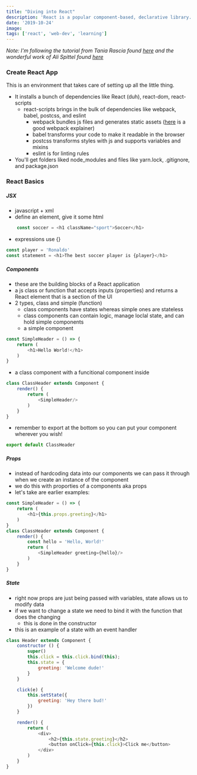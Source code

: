 ```yaml
---
title: "Diving into React"
description: 'React is a popular component-based, declarative library.'
date: '2019-10-24'
image:
tags: ['react', 'web-dev', 'learning']
---
```


*Note: I'm following the tutorial from Tania Rascia found [here](https://www.taniarascia.com/getting-started-with-react/) and the wonderful work of Ali Spittel found [here](https://welearncode.com/beginners-guide-react/)*

### Create React App
This is an environment that takes care of setting up all the little
thing.
- It installs a bunch of dependencies like React (duh), react-dom, react-scripts
  - react-scripts brings in the bulk of dependencies like webpack, babel, postcss, and eslint
    - webpack bundles js files and generates static assets ([here](https://survivejs.com/webpack/what-is-webpack/) is a good webpack explainer)
    - babel transforms your code to make it readable in the browser
    - postcss transforms styles with js and supports variables and mixins
    - eslint is for linting rules
- You'll get folders liked node_modules and files like yarn.lock, .gitignore, and package.json

### React Basics
##### JSX
- javascript + xml
- define an element, give it some html
```javascript
    const soccer = <h1 className="sport">Soccer</h1>
```
- expressions use {}
```javascript
const player = 'Ronaldo'
const statement = <h1>The best soccer player is {player}</h1>
```

##### Components
- these are the building blocks of a React application
- a js class or function that accepts inputs (properties) and returns a React element that is a section of the UI
- 2 types, class and simple (function)
  - class components have states whereas simple ones are stateless
  - class components can contain logic, manage loclal state, and can hold simple components
  - a simple component
```javascript
const SimpleHeader = () => {
    return (
        <h1>Hello World!</h1>
    )
}
```
  - a class component with a funcitional component inside
```javascript
class ClassHeader extends Component {
    render() {
        return (
            <SimpleHeader/>
        )
    }
}
```
- remember to export at the bottom so you can put your component wherever you wish!
```javascript
export default ClassHeader
```

##### Props
- instead of hardcoding data into our components we can pass it through when we create an instance of the component
- we do this with proporties of a components aka props
- let's take are earlier examples:
```javascript
const SimpleHeader = () => {
    return (
        <h1>{this.props.greeting}</h1>
    )
}
class ClassHeader extends Component {
    render() {
        const hello = 'Hello, World!'
        return (
            <SimpleHeader greeting={hello}/>
        )
    }
}
```

##### State
- right now props are just being passed with variables, state allows us to modify data
- if we want to change a state we need to bind it with the function that does the changing
  - this is done in the constructor
- this is an example of a state with an event handler
```javascript
class Header extends Component {
    constructor () {
        super()
        this.click = this.click.bind(this);
        this.state = {
            greeting: 'Welcome dude!'
        }
    }

    click(e) {
        this.setState({
            greeting: 'Hey there bud!'
        })
    }

    render() {
        return (
            <div>
                <h2>{this.state.greeting}</h2>
                <button onClick={this.click}>Click me</button>
            </div>
        )
    }
}
```